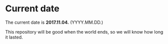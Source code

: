 # Current date

The current date is **2017.11.04.** (YYYY.MM.DD.)

This repository will be good when the world ends, so we will know how long it lasted.